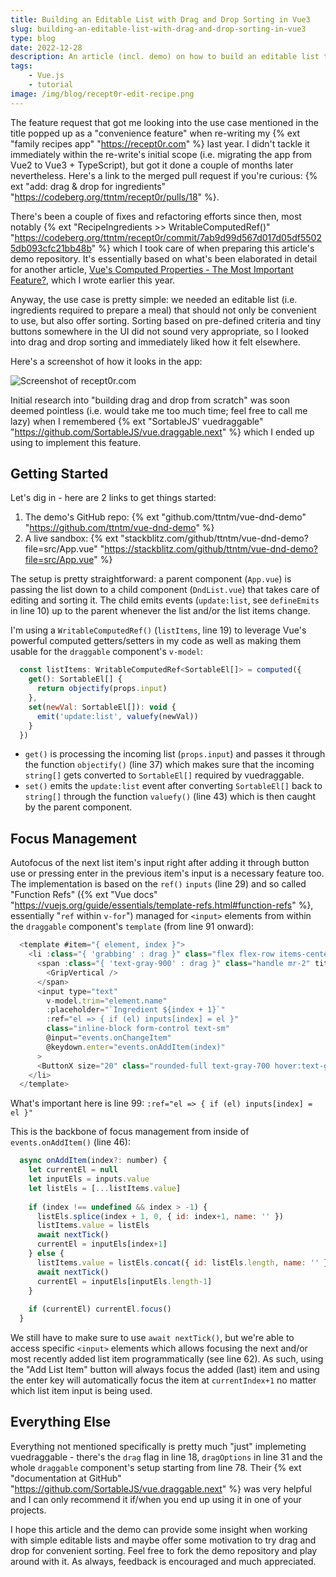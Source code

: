 ```yaml
---
title: Building an Editable List with Drag and Drop Sorting in Vue3
slug: building-an-editable-list-with-drag-and-drop-sorting-in-vue3
type: blog
date: 2022-12-28
description: An article (incl. demo) on how to build an editable list that also supports drag'n'drop in Vue3.
tags:
    - Vue.js
    - tutorial
image: /img/blog/recept0r-edit-recipe.png
---
```


The feature request that got me looking into the use case mentioned in the title popped up as a "convenience feature" when re-writing my {% ext "family recipes app" "https://recept0r.com" %} last year. I didn't tackle it immediately within the re-write's initial scope (i.e. migrating the app from Vue2 to Vue3 + TypeScript), but got it done a couple of months later nevertheless. Here's a link to the merged pull request if you're curious: {% ext "add: drag & drop for ingredients" "https://codeberg.org/ttntm/recept0r/pulls/18" %}.

There's been a couple of fixes and refactoring efforts since then, most notably {% ext "RecipeIngredients >> WritableComputedRef()" "https://codeberg.org/ttntm/recept0r/commit/7ab9d99d567d017d05df55025db093cfc21bb48b" %} which I took care of when preparing this article's demo repository. It's essentially based on what's been elaborated in detail for another article, [Vue's Computed Properties - The Most Important Feature?](/blog/vue-computed-properties-the-most-important-feature/), which I wrote earlier this year.

Anyway, the use case is pretty simple: we needed an editable list (i.e. ingredients required to prepare a meal) that should not only be convenient to use, but also offer sorting. Sorting based on pre-defined criteria and tiny buttons somewhere in the UI did not sound very appropriate, so I looked into drag and drop sorting and immediately liked how it felt elsewhere.

Here's a screenshot of how it looks in the app:

<p>
  <img src="/img/blog/recept0r-edit-recipe.png" class="img-fluid img-center" alt="Screenshot of recept0r.com">
</p>

Initial research into "building drag and drop from scratch" was soon deemed pointless (i.e. would take me too much time; feel free to call me lazy) when I remembered {% ext "SortableJS' vuedraggable" "https://github.com/SortableJS/vue.draggable.next" %} which I ended up using to implement this feature.

## Getting Started

Let's dig in - here are 2 links to get things started:

1. The demo's GitHub repo: {% ext "github.com/ttntm/vue-dnd-demo" "https://github.com/ttntm/vue-dnd-demo" %}
2. A live sandbox: {% ext "stackblitz.com/github/ttntm/vue-dnd-demo?file=src/App.vue" "https://stackblitz.com/github/ttntm/vue-dnd-demo?file=src/App.vue" %}

The setup is pretty straightforward: a parent component (`App.vue`) is passing the list down to a child component (`DndList.vue`) that takes care of editing and sorting it. The child emits events (`update:list`, see `defineEmits` in line 10) up to the parent whenever the list and/or the list items change.

I'm using a `WritableComputedRef()` (`listItems`, line 19) to leverage Vue's powerful computed getters/setters in my code as well as making them usable for the `draggable` component's `v-model`:

```js
  const listItems: WritableComputedRef<SortableEl[]> = computed({
    get(): SortableEl[] {
      return objectify(props.input)
    },
    set(newVal: SortableEl[]): void {
      emit('update:list', valuefy(newVal))
    }
  })
```

- `get()` is processing the incoming list (`props.input`) and passes it through the function `objectify()` (line 37) which makes sure that the incoming `string[]` gets converted to `SortableEl[]` required by vuedraggable.
- `set()` emits the `update:list` event after converting `SortableEl[]` back to `string[]` through the function `valuefy()` (line 43) which is then caught by the parent component.

## Focus Management

Autofocus of the next list item's input right after adding it through button use or pressing enter in the previous item's input is a necessary feature too. The implementation is based on the `ref()` `inputs` (line 29) and so called "Function Refs" ({% ext "Vue docs" "https://vuejs.org/guide/essentials/template-refs.html#function-refs" %}, essentially "`ref` within `v-for`") managed for `<input>` elements from within the `draggable` component's `template` (from line 91 onward):

```js
  <template #item="{ element, index }">
    <li :class="{ 'grabbing' : drag }" class="flex flex-row items-center border border-transparent px-1 py-2 mb-1">
      <span :class="{ 'text-gray-900' : drag }" class="handle mr-2" title="Move element">
        <GripVertical />
      </span>
      <input type="text"
        v-model.trim="element.name"
        :placeholder="`Ingredient ${index + 1}`"
        :ref="el => { if (el) inputs[index] = el }"
        class="inline-block form-control text-sm"
        @input="events.onChangeItem"
        @keydown.enter="events.onAddItem(index)"
      >
      <ButtonX size="20" class="rounded-full text-gray-700 hover:text-gray-900 focus:text-gray-900 ml-2" @click="events.onRemoveItem(index)" />
    </li>
  </template>
```

What's important here is line 99: `:ref="el => { if (el) inputs[index] = el }"`

This is the backbone of focus management from inside of `events.onAddItem()` (line 46):

```js
  async onAddItem(index?: number) {
    let currentEl = null
    let inputEls = inputs.value
    let listEls = [...listItems.value]
    
    if (index !== undefined && index > -1) {
      listEls.splice(index + 1, 0, { id: index+1, name: '' })
      listItems.value = listEls
      await nextTick()
      currentEl = inputEls[index+1]
    } else {
      listItems.value = listEls.concat({ id: listEls.length, name: '' })
      await nextTick()
      currentEl = inputEls[inputEls.length-1]
    }
    
    if (currentEl) currentEl.focus()
  }
```

We still have to make sure to use `await nextTick()`, but we're able to access specific `<input>` elements which allows focusing the next and/or most recently added list item programmatically (see line 62). As such, using the "Add List Item" button will always focus the added (last) item and using the enter key will automatically focus the item at `currentIndex+1` no matter which list item input is being used.

## Everything Else

Everything not mentioned specifically is pretty much "just" implemeting vuedraggable - there's the `drag` flag in line 18, `dragOptions` in line 31 and the whole `draggable` component's setup starting from line 78. Their {% ext "documentation at GitHub" "https://github.com/SortableJS/vue.draggable.next" %} was very helpful and I can only recommend it if/when you end up using it in one of your projects.

I hope this article and the demo can provide some insight when working with simple editable lists and maybe offer some motivation to try drag and drop for convenient sorting. Feel free to fork the demo repository and play around with it. As always, feedback is encouraged and much appreciated.